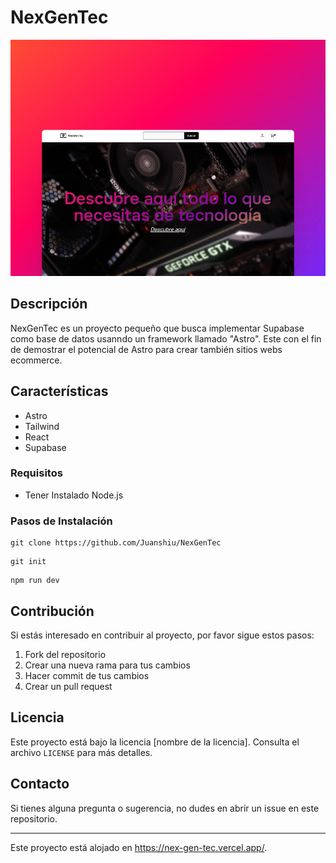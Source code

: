 # NexGenTec
![just-the-basics](./public/img/preview.jpg)

## Descripción

NexGenTec es un proyecto pequeño que busca implementar Supabase como base de datos usanndo un framework llamado "Astro". Este con el fin de demostrar el potencial de Astro para crear también sitios webs ecommerce.


## Características

- Astro
- Tailwind
- React
- Supabase

### Requisitos

- Tener Instalado Node.js

### Pasos de Instalación

```
git clone https://github.com/Juanshiu/NexGenTec
```
```
git init
```
```
npm run dev
```

## Contribución

Si estás interesado en contribuir al proyecto, por favor sigue estos pasos:

1. Fork del repositorio
2. Crear una nueva rama para tus cambios
3. Hacer commit de tus cambios
4. Crear un pull request

## Licencia

Este proyecto está bajo la licencia [nombre de la licencia]. Consulta el archivo `LICENSE` para más detalles.

## Contacto

Si tienes alguna pregunta o sugerencia, no dudes en abrir un issue en este repositorio.

---

Este proyecto está alojado en https://nex-gen-tec.vercel.app/.



<!-- ## 🚀 Project Structure

Inside of your Astro project, you'll see the following folders and files:

```text
/
├── public/
│   └── favicon.svg
├── src/
│   ├── components/
│   │   └── Card.astro
│   ├── layouts/
│   │   └── Layout.astro
│   └── pages/
│       └── index.astro
└── package.json
```

Astro looks for `.astro` or `.md` files in the `src/pages/` directory. Each page is exposed as a route based on its file name.

There's nothing special about `src/components/`, but that's where we like to put any Astro/React/Vue/Svelte/Preact components.

Any static assets, like images, can be placed in the `public/` directory.

## 🧞 Commands

All commands are run from the root of the project, from a terminal:

| Command                   | Action                                           |
| :------------------------ | :----------------------------------------------- |
| `npm install`             | Installs dependencies                            |
| `npm run dev`             | Starts local dev server at `localhost:4321`      |
| `npm run build`           | Build your production site to `./dist/`          |
| `npm run preview`         | Preview your build locally, before deploying     |
| `npm run astro ...`       | Run CLI commands like `astro add`, `astro check` |
| `npm run astro -- --help` | Get help using the Astro CLI                     |

## 👀 Want to learn more?

Feel free to check [our documentation](https://docs.astro.build) or jump into our [Discord server](https://astro.build/chat). -->
